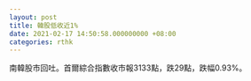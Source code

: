 ```yaml
---
layout: post
title: 韓股低收近1%
date: 2021-02-17 14:50:58.000000000 +08:00
categories: rthk
---
```


南韓股市回吐。首爾綜合指數收市報3133點，跌29點，跌幅0.93%。
